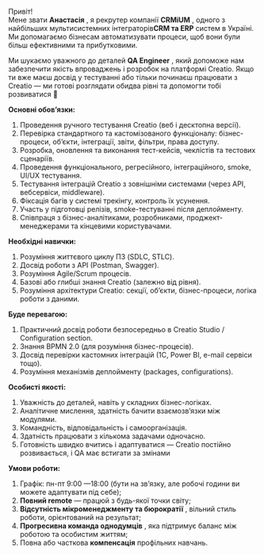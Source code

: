 Привіт!  
Мене звати **Анастасія** , я рекрутер компанії **CRMiUM** , одного з
найбільших мультисистемних інтеграторів**CRM та ERP** систем в Україні. Ми
допомагаємо бізнесам автоматизувати процеси, щоб вони були більш ефективними
та прибутковими.

Ми шукаємо уважного до деталей **QA Engineer** , який допоможе нам забезпечити
якість впроваджень і розробок на платформі Creatio. Якщо ти вже маєш досвід у
тестуванні або тільки починаєш працювати з Creatio — ми готові розглядати
обидва рівні та допомогти тобі розвиватися 🚀

**Основні обов’язки:**

  1. Проведення ручного тестування Creatio (веб і десктопна версії).
  2. Перевірка стандартного та кастомізованого функціоналу: бізнес-процеси, об’єкти, інтеграції, звіти, фільтри, права доступу.
  3. Розробка, оновлення та виконання тест-кейсів, чеклістів та тестових сценаріїв.
  4. Проведення функціонального, регресійного, інтеграційного, smoke, UI/UX тестування.
  5. Тестування інтеграцій Creatio з зовнішніми системами (через API, вебсервіси, middleware).
  6. Фіксація багів у системі трекінгу, контроль їх усунення.
  7. Участь у підготовці релізів, smoke-тестуванні після деплойменту.
  8. Співпраця з бізнес-аналітиками, розробниками, проджект-менеджерами та кінцевими користувачами.

**Необхідні навички:**

  1. Розуміння життєвого циклу ПЗ (SDLC, STLC).
  2. Досвід роботи з API (Postman, Swagger).
  3. Розуміння Agile/Scrum процесів.
  4. Базові або глибші знання Creatio (залежно від рівня).
  5. Розуміння архітектури Creatio: секції, об’єкти, бізнес-процеси, логіка роботи з даними.

**Буде перевагою:**

  1. Практичний досвід роботи безпосередньо в Creatio Studio / Configuration section.
  2. Знання BPMN 2.0 (для розуміння бізнес-процесів).
  3. Досвід перевірки кастомних інтеграцій (1C, Power BI, e-mail сервіси тощо).
  4. Розуміння механізмів деплойменту (packages, configurations).

**Особисті якості:**

  1. Уважність до деталей, навіть у складних бізнес-логіках.
  2. Аналітичне мислення, здатність бачити взаємозв’язки між модулями.
  3. Командність, відповідальність і самоорганізація.
  4. Здатність працювати з кількома задачами одночасно.
  5. Готовність швидко вчитись і адаптуватися — Creatio постійно розвивається, і QA має встигати за змінами

**Умови роботи:**

  1. Графік: пн-пт 9:00 —18:00 (бути на зв’язку, але робочі години ви можете адаптувати під себе);
  2. **Повний remote** — працюй з будь-якої точки світу;
  3. **Відсутність мікроменеджменту та бюрократії** , вільний стиль роботи, орієнтований на результат;
  4. **Прогресивна команда однодумців** , яка підтримує баланс між роботою та особистим життям;
  5. Повна або часткова **компенсація** профільних навчань.
